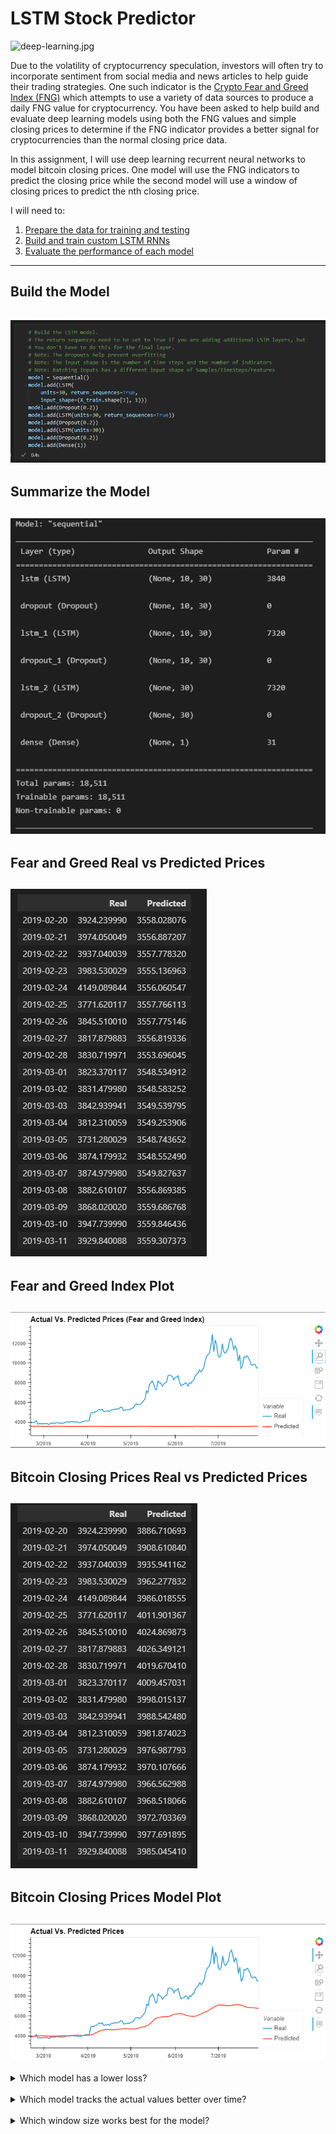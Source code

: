 # LSTM Stock Predictor

![deep-learning.jpg](Images/deep-learning.jpg)

Due to the volatility of cryptocurrency speculation, investors will often try to incorporate sentiment from social media and news articles to help guide their trading strategies. One such indicator is the [Crypto Fear and Greed Index (FNG)](https://alternative.me/crypto/fear-and-greed-index/) which attempts to use a variety of data sources to produce a daily FNG value for cryptocurrency. You have been asked to help build and evaluate deep learning models using both the FNG values and simple closing prices to determine if the FNG indicator provides a better signal for cryptocurrencies than the normal closing price data.

In this assignment, I will use deep learning recurrent neural networks to model bitcoin closing prices. One model will use the FNG indicators to predict the closing price while the second model will use a window of closing prices to predict the nth closing price.

I will need to:

1. [Prepare the data for training and testing](#prepare-the-data-for-training-and-testing)
2. [Build and train custom LSTM RNNs](#build-and-train-custom-lstm-rnns)
3. [Evaluate the performance of each model](#evaluate-the-performance-of-each-model)

- - -
## Build the Model
![buildthemodel.png](Images/buildmodel.png)
---
## Summarize the Model
![summarizethemodel.png](Images/summarizethemodel.png)
---
## Fear and Greed Real vs Predicted Prices
![fngrealvspredicted.png](Images/fearandgreedvsreal.png)
---
## Fear and Greed Index Plot
![fnghvplot.gif](Images/fearandgreedvsrealchart.png)
---
## Bitcoin Closing Prices Real vs Predicted Prices
![btccrealvspredicted.png](Images/btcclosingvsreal.png)
---
## Bitcoin Closing Prices Model Plot
![bitcoinclosingpricehvplot.gif](Images/btcclosingvsrealchart.png)
---

<details>
<summary> Which model has a lower loss? </summary><br>
 - Bitcoin closing prices<br>
</details>
<br>

<details>
<summary> Which model tracks the actual values better over time? </summary><br>
 - Bitcoin closing prices <br>
</details>
<br>

<details>
<summary> Which window size works best for the model? </summary><br>
 - A window size of 2 <br>
</details>
<br>
